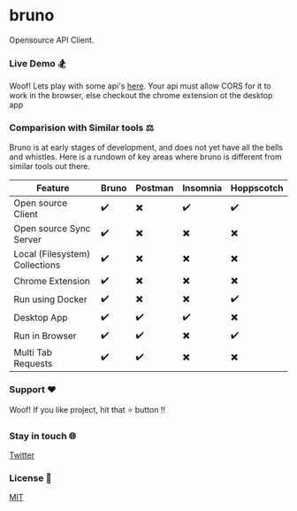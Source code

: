 # bruno
Opensource API Client.

### Live Demo 🏂 
Woof! Lets play with some api's [here](https://play.usebruno.com).
Your api must allow CORS for it to work in the browser, else checkout the chrome extension ot the desktop app

### Comparision with Similar tools ⚖️
Bruno is at early stages of development, and does not yet have all the bells and whistles.
Here is a rundown of key areas where bruno is different from  similar tools out there.

| Feature  | Bruno | Postman | Insomnia | Hoppscotch |
| ---------| ------| --------| ---------| ---------- |
| Open source Client             | ✔️ | ✖️ | ✔️ | ✔️ |
| Open source Sync Server        | ✔️ | ✖️ | ✖️ | ✖️ |
| Local (Filesystem) Collections | ✔️ | ✖️ | ✖️ | ✖️ |
| Chrome Extension               | ✔️ | ✖️ | ✖️ | ✖️ |
| Run using Docker               | ✔️ | ✖️ | ✖️ | ✔️ |
| Desktop App                    | ✔️ | ✔️ | ✔️ | ✖️ |
| Run in Browser                 | ✔️ | ✔️ | ✖️ | ✔️ |
| Multi Tab Requests             | ✔️ | ✔️ | ✖️ | ✖️ |

### Support ❤️ 
Woof! If you like project, hit that ⭐ button !!

### Stay in touch 🌐
[Twitter](https://twitter.com/use_bruno)

### License 📄
[MIT](license)
